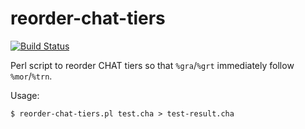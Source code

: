 # reorder-chat-tiers

[![Build Status](https://travis-ci.org/TalkBank/reorder-chat-tiers.png)](https://travis-ci.org/TalkBank/reorder-chat-tiers)

Perl script to reorder CHAT tiers so that `%gra`/`%grt` immediately follow `%mor`/`%trn`.

Usage:

```console
$ reorder-chat-tiers.pl test.cha > test-result.cha
```
